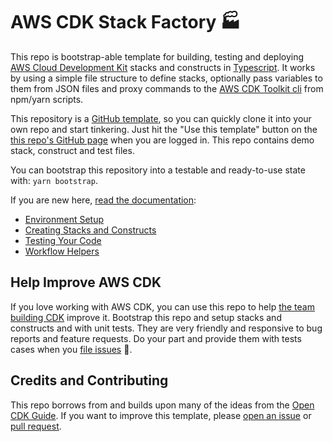 # AWS CDK Stack Factory 🏭

This repo is bootstrap-able template for building, testing and deploying [AWS Cloud Development Kit](https://docs.aws.amazon.com/cdk/latest/guide/home.html) stacks and constructs in [Typescript](https://www.typescriptlang.org/). It works by using a simple file structure to define stacks, optionally pass variables to them from JSON files and proxy commands to the [AWS CDK Toolkit cli](https://docs.aws.amazon.com/cdk/latest/guide/tools.html) from npm/yarn scripts.

This repository is a [GitHub template](https://help.github.com/en/github/creating-cloning-and-archiving-repositories/creating-a-repository-from-a-template), so you can quickly clone it into your own repo and start tinkering. Just hit the "Use this template" button on the [this repo's GitHub page](https://github.com/spencerbeggs/aws-cdk-stack-factory) when you are logged in. This repo contains demo stack, construct and test files.

You can bootstrap this repository into a testable and ready-to-use state with: `yarn bootstrap`.

If you are new here, [read the documentation](docs):

- [Environment Setup](docs/setup)
- [Creating Stacks and Constructs](docs/usage)
- [Testing Your Code](docs/testing)
- [Workflow Helpers](docs/workflow)

## Help Improve AWS CDK

If you love working with AWS CDK, you can use this repo to help [the team building CDK](https://github.com/aws/aws-cdk) improve it. Bootstrap this  repo and setup stacks and constructs and with unit tests. They are very friendly and responsive to bug reports and feature requests. Do your part and provide them with tests cases when you [file issues](https://github.com/aws/aws-cdk/issues) 💪.

## Credits and Contributing

This repo borrows from and builds upon many of the ideas from the [Open CDK Guide](https://github.com/kevinslin/open-cdk). If you want to improve this template, please [open an issue](https://github.com/spencerbeggs/aws-cdk-stack-factory/issues) or [pull request](https://github.com/spencerbeggs/aws-cdk-stack-factory/pulls).
